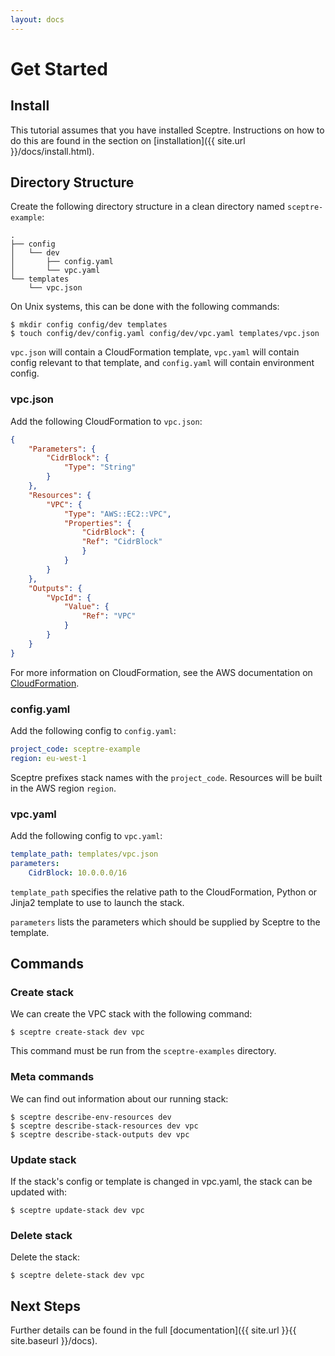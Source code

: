 ```yaml
---
layout: docs
---
```


# Get Started

## Install

This tutorial assumes that you have installed Sceptre. Instructions on how to do this are found in the section on [installation]({{ site.url }}/docs/install.html).

## Directory Structure

Create the following directory structure in a clean directory named `sceptre-example`:

```shell
.
├── config
│   └── dev
│       ├── config.yaml
│       └── vpc.yaml
└── templates
    └── vpc.json
```

On Unix systems, this can be done with the following commands:

```
$ mkdir config config/dev templates
$ touch config/dev/config.yaml config/dev/vpc.yaml templates/vpc.json
```

`vpc.json` will contain a CloudFormation template, `vpc.yaml` will contain config relevant to that template, and `config.yaml` will contain environment config.


### vpc.json

Add the following CloudFormation to `vpc.json`:

```json
{
    "Parameters": {
        "CidrBlock": {
            "Type": "String"
        }
    },
    "Resources": {
        "VPC": {
            "Type": "AWS::EC2::VPC",
            "Properties": {
                "CidrBlock": {
                "Ref": "CidrBlock"
                }
            }
        }
    },
    "Outputs": {
        "VpcId": {
            "Value": {
                "Ref": "VPC"
            }
        }
    }
}
```

For more information on CloudFormation, see the AWS documentation on [CloudFormation](http://docs.aws.amazon.com/AWSCloudFormation/latest/UserGuide/Welcome.html).


### config.yaml

Add the following config to `config.yaml`:

```yaml
project_code: sceptre-example
region: eu-west-1
```

Sceptre prefixes stack names with the `project_code`. Resources will be built in the AWS region `region`.


### vpc.yaml

Add the following config to `vpc.yaml`:

```yaml
template_path: templates/vpc.json
parameters:
    CidrBlock: 10.0.0.0/16
```


`template_path` specifies the relative path to the CloudFormation, Python or Jinja2 template to use to launch the stack.

`parameters` lists the parameters which should be supplied by Sceptre to the template.


## Commands


### Create stack

We can create the VPC stack with the following command:

```shell
$ sceptre create-stack dev vpc
```

This command must be run from the `sceptre-examples` directory.


### Meta commands

We can find out information about our running stack:

```shell
$ sceptre describe-env-resources dev
$ sceptre describe-stack-resources dev vpc
$ sceptre describe-stack-outputs dev vpc
```


### Update stack

If the stack's config or template is changed in vpc.yaml, the stack can be updated with:

```shell
$ sceptre update-stack dev vpc
```


### Delete stack

Delete the stack:

```shell
$ sceptre delete-stack dev vpc
```


## Next Steps

Further details can be found in the full [documentation]({{ site.url }}{{ site.baseurl }}/docs).
